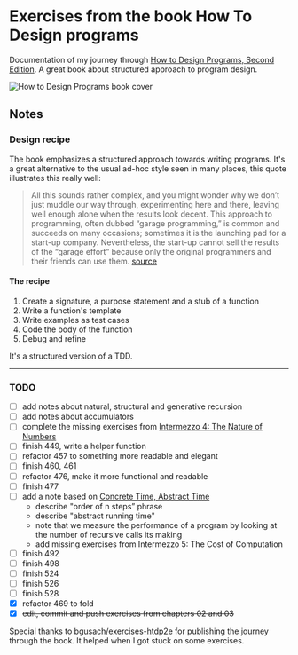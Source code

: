 # Exercises from the book How To Design programs

Documentation of my journey through [How to Design Programs, Second Edition](https://htdp.org). A great book about structured approach to program design.

![How to Design Programs book cover](https://htdp.org/htdp-2e-cover.gif)

## Notes

### Design recipe

The book emphasizes a structured approach towards writing programs. It's a great alternative to the usual ad-hoc style seen in many places, this quote illustrates this really well:

> All this sounds rather complex, and you might wonder why we don’t just muddle our way through, experimenting here and there, leaving well enough alone when the results look decent. This approach to programming, often dubbed “garage programming,” is common and succeeds on many occasions; sometimes it is the launching pad for a start-up company. Nevertheless, the start-up cannot sell the results of the “garage effort” because only the original programmers and their friends can use them. [source](https://htdp.org/2018-01-06/Book/part_one.html#%28part._ch~3ahtdp%29)

#### The recipe

1. Create a signature, a purpose statement and a stub of a function
2. Write a function's template
3. Write examples as test cases
4. Code the body of the function
5. Debug and refine

It's a structured version of a TDD.

---

### TODO

- [ ] add notes about natural, structural and generative recursion
- [ ] add notes about accumulators
- [ ] complete the missing exercises from [Intermezzo 4: The Nature of Numbers](https://htdp.org/2018-01-06/Book/i4-5.html)
- [ ] finish 449, write a helper function
- [ ] refactor 457 to something more readable and elegant
- [ ] finish 460, 461
- [ ] refactor 476, make it more functional and readable
- [ ] finish 477
- [ ] add a note based on [Concrete Time, Abstract Time](https://htdp.org/2018-01-06/Book/i5-6.html#%28part._.Concrete_.Time__.Abstract_.Time%29)
  - describe "order of n steps” phrase
  - describe "abstract running time"
  - note that we measure the performance of a program by looking at the number of recursive calls its making
  - add missing exercises from Intermezzo 5: The Cost of Computation
- [ ] finish 492
- [ ] finish 498
- [ ] finish 524
- [ ] finish 526
- [ ] finish 528
- [X] ~~refactor 469 to fold~~
- [X] ~~edit, commit and push exercises from chapters 02 and 03~~

Special thanks to [bgusach/exercises-htdp2e](https://github.com/bgusach/exercises-htdp2e) for publishing the journey through the book. It helped when I got stuck on some exercises.
